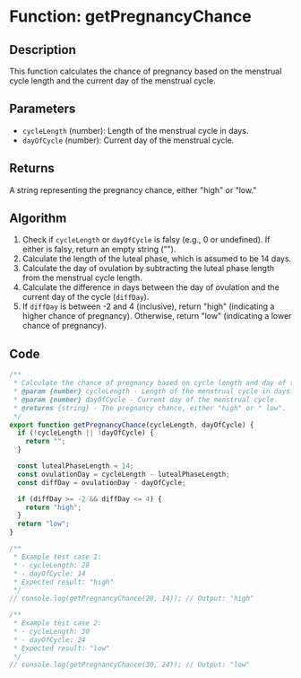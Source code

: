 # Function: getPregnancyChance

## Description

This function calculates the chance of pregnancy based on the menstrual cycle length and the current day of the menstrual cycle.

## Parameters

- `cycleLength` (number): Length of the menstrual cycle in days.
- `dayOfCycle` (number): Current day of the menstrual cycle.

## Returns

A string representing the pregnancy chance, either "high" or "low."

## Algorithm

1. Check if `cycleLength` or `dayOfCycle` is falsy (e.g., 0 or undefined). If either is falsy, return an empty string ("").
2. Calculate the length of the luteal phase, which is assumed to be 14 days.
3. Calculate the day of ovulation by subtracting the luteal phase length from the menstrual cycle length.
4. Calculate the difference in days between the day of ovulation and the current day of the cycle (`diffDay`).
5. If `diffDay` is between -2 and 4 (inclusive), return "high" (indicating a higher chance of pregnancy). Otherwise, return "low" (indicating a lower chance of pregnancy).

## Code

```javascript
/**
 * Calculate the chance of pregnancy based on cycle length and day of the cycle.
 * @param {number} cycleLength - Length of the menstrual cycle in days.
 * @param {number} dayOfCycle - Current day of the menstrual cycle.
 * @returns {string} - The pregnancy chance, either "high" or " low".
 */
export function getPregnancyChance(cycleLength, dayOfCycle) {
  if (!cycleLength || !dayOfCycle) {
    return "";
  }

  const lutealPhaseLength = 14;
  const ovulationDay = cycleLength - lutealPhaseLength;
  const diffDay = ovulationDay - dayOfCycle;

  if (diffDay >= -2 && diffDay <= 4) {
    return "high";
  }
  return "low";
}

/**
 * Example test case 1:
 * - cycleLength: 28
 * - dayOfCycle: 14
 * Expected result: "high"
 */
// console.log(getPregnancyChance(28, 14)); // Output: "high"

/**
 * Example test case 2:
 * - cycleLength: 30
 * - dayOfCycle: 24
 * Expected result: "low"
 */
// console.log(getPregnancyChance(30, 24)); // Output: "low"
```
